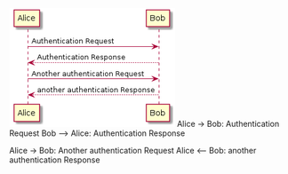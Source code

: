 ![](plantuml-images/acaa833b0d9b8086a688680adabd34bb7ab81c9e.png)
Alice -> Bob: Authentication Request
Bob --> Alice: Authentication Response

Alice -> Bob: Another authentication Request
Alice <-- Bob: another authentication Response
